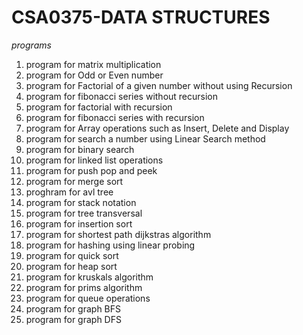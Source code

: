 # CSA0375-DATA STRUCTURES

*programs*

1.  program for matrix multiplication
2.  program for Odd or Even number 
3.  program  for Factorial of a given number without using Recursion
4.  program for fibonacci series without recursion
5.  program for factorial with recursion
6.  program for fibonacci series with recursion
7.  program for  Array operations such as Insert, Delete and Display
8.  program for search a number using Linear Search method 
9.  program for binary search
10. program for linked list operations
11. program for push pop and peek
12. program for merge sort
13. proghram for avl tree
14. program for stack notation
15. program for tree transversal
16. program for insertion sort
17. program for shortest path dijkstras algorithm
18. program for hashing using linear probing
19. program for quick sort
20. program for heap sort
21. program for kruskals algorithm
22. program for prims algorithm
23. program for queue operations
24. program for graph BFS
25. program for graph DFS






 

